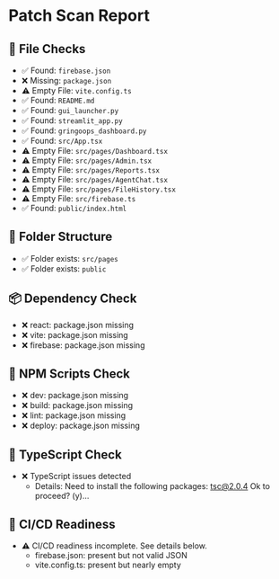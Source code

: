 # Patch Scan Report

## 📄 File Checks
- ✅ Found: `firebase.json`
- ❌ Missing: `package.json`
- ⚠️ Empty File: `vite.config.ts`
- ✅ Found: `README.md`
- ✅ Found: `gui_launcher.py`
- ✅ Found: `streamlit_app.py`
- ✅ Found: `gringoops_dashboard.py`
- ✅ Found: `src/App.tsx`
- ⚠️ Empty File: `src/pages/Dashboard.tsx`
- ⚠️ Empty File: `src/pages/Admin.tsx`
- ⚠️ Empty File: `src/pages/Reports.tsx`
- ⚠️ Empty File: `src/pages/AgentChat.tsx`
- ⚠️ Empty File: `src/pages/FileHistory.tsx`
- ⚠️ Empty File: `src/firebase.ts`
- ✅ Found: `public/index.html`

## 📁 Folder Structure
- ✅ Folder exists: `src/pages`
- ✅ Folder exists: `public`

## 📦 Dependency Check
- ❌ react: package.json missing
- ❌ vite: package.json missing
- ❌ firebase: package.json missing

## 📝 NPM Scripts Check
- ❌ dev: package.json missing
- ❌ build: package.json missing
- ❌ lint: package.json missing
- ❌ deploy: package.json missing

## 🧪 TypeScript Check
- ❌ TypeScript issues detected
  - Details: Need to install the following packages:
tsc@2.0.4
Ok to proceed? (y)...

## 🚦 CI/CD Readiness
- ⚠️ CI/CD readiness incomplete. See details below.
  - firebase.json: present but not valid JSON
  - vite.config.ts: present but nearly empty
